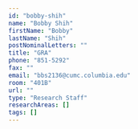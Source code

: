 ```yaml
---
id: "bobby-shih"
name: "Bobby Shih"
firstName: "Bobby"
lastName: "Shih"
postNominalLetters: ""
title: "GRA"
phone: "851-5292"
fax: ""
email: "bbs2136@cumc.columbia.edu"
room: "401B"
url: ""
type: "Research Staff"
researchAreas: []
tags: []
---
```

